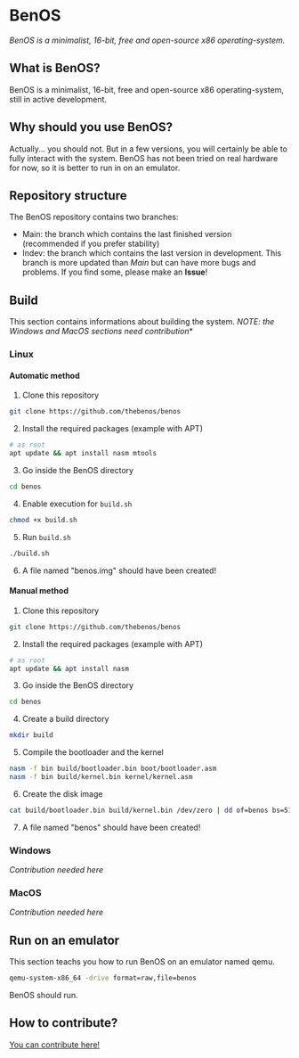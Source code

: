 # BenOS

*BenOS is a minimalist, 16-bit, free and open-source x86 operating-system.*

## What is BenOS?
BenOS is a minimalist, 16-bit, free and open-source x86 operating-system, still in active development.

## Why should you use BenOS?
Actually... you should not. But in a few versions, you will certainly be able to fully interact with the system. BenOS has not been tried on real hardware for now, so it is better to run in on an emulator.

## Repository structure
The BenOS repository contains two branches:
- Main: the branch which contains the last finished version (recommended if you prefer stability)
- Indev: the branch which contains the last version in development. This branch is more updated than *Main* but can have more bugs and problems. If you find some, please make an **Issue**!

## Build
This section contains informations about building the system.
*NOTE: the Windows and MacOS sections need contribution**

### Linux
#### Automatic method
1. Clone this repository
```bash
git clone https://github.com/thebenos/benos
```
2. Install the required packages (example with APT)
```bash
# as root
apt update && apt install nasm mtools
```
3. Go inside the BenOS directory
```bash
cd benos
```
4. Enable execution for `build.sh`
```bash
chmod +x build.sh
```
5. Run `build.sh`
```bash
./build.sh
```
6. A file named "benos.img" should have been created!

#### Manual method
1. Clone this repository
```bash
git clone https://github.com/thebenos/benos
```
2. Install the required packages (example with APT)
```bash
# as root
apt update && apt install nasm
```
3. Go inside the BenOS directory
```bash
cd benos
```
4. Create a build directory
```bash
mkdir build
```
5. Compile the bootloader and the kernel
```bash
nasm -f bin build/bootloader.bin boot/bootloader.asm
nasm -f bin build/kernel.bin kernel/kernel.asm
```

6. Create the disk image
```bash
cat build/bootloader.bin build/kernel.bin /dev/zero | dd of=benos bs=512 count=2880
```

7. A file named "benos" should have been created!

### Windows
*Contribution needed here*
### MacOS
*Contribution needed here*

## Run on an emulator
This section teachs you how to run BenOS on an emulator named qemu.
```bash
qemu-system-x86_64 -drive format=raw,file=benos
```
BenOS should run.

## How to contribute?
[You can contribute here!](CONTRIBUTING.md)
